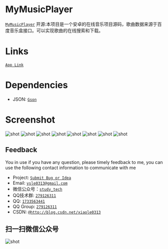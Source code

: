 # MyMusicPlayer
[`MyMusicPlayer`](https://github.com/xiaole0310/MyMusicPlayer)
开源:本项目是一个安卓的在线音乐项目源码，歌曲数据来源于百度音乐盒接口。可以实现歌曲的在线搜索和下载。

# Links
[`App Link`](https://github.com/xiaole0310/MyMusicPlayer)


# Dependencies

* JSON: [`Gson`](https://github.com/google/gson)


# Screenshot
![shot](https://github.com/xiaole0310/MyMusicPlayer/blob/master/music/src/main/res/drawable-ldpi/music1.png)
![shot](https://github.com/xiaole0310/MyMusicPlayer/blob/master/music/src/main/res/drawable-ldpi/music2.png)
![shot](https://github.com/xiaole0310/MyMusicPlayer/blob/master/music/src/main/res/drawable-ldpi/music3.png)
![shot](https://github.com/xiaole0310/MyMusicPlayer/blob/master/music/src/main/res/drawable-ldpi/music4.png)
![shot](https://github.com/xiaole0310/MyMusicPlayer/blob/master/music/src/main/res/drawable-ldpi/music5.png)
![shot](https://github.com/xiaole0310/MyMusicPlayer/blob/master/music/src/main/res/drawable-ldpi/music6.png)
![shot](https://github.com/xiaole0310/MyMusicPlayer/blob/master/music/src/main/res/drawable-ldpi/music7.png)
![shot](https://github.com/xiaole0310/MyMusicPlayer/blob/master/music/src/main/res/drawable-ldpi/music8.png)


## Feedback

You in use if you have any question, please timely feedback to me, you can use the following contact information to communicate with me

* Project: [`Submit Bug or Idea`](https://github.com/xiaole0310/MyMusicPlayer/issues)
* Email: [`ysle0313@gmail.com`](ysle0313@gmail.com)
* 微信公众号：[`study_tech`](https://github.com/xiaole0310/MyMusicPlayer/blob/master/music/src/main/res/drawable-ldpi/study_tech.png)
* QQ技术群: [`279126311`](http://shang.qq.com/wpa/qunwpa?idkey=2f6929590e81beec21333f4a7473a6074e73f5b605b140cd4b6e4639b7990552)
* QQ: [`1733563441`](http://wpa.qq.com/msgrd?v=3&amp;uin=1733563441&amp;site=qq&amp;menu=yes)
* QQ Group: [`279126311`](http://shang.qq.com/wpa/qunwpa?idkey=2f6929590e81beec21333f4a7473a6074e73f5b605b140cd4b6e4639b7990552)
* CSDN: [`@http://blog.csdn.net/xiaole0313`](http://blog.csdn.net/xiaole0313)

## 扫一扫微信公众号

![shot](https://github.com/xiaole0310/MyMusicPlayer/blob/master/music/src/main/res/drawable-ldpi/study_tech.png)

